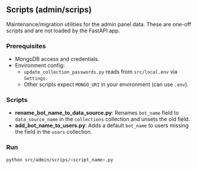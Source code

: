 ## Scripts (admin/scrips)

Maintenance/migration utilities for the admin panel data. These are one-off
scripts and are not loaded by the FastAPI app.

### Prerequisites
- MongoDB access and credentials.
- Environment config:
  - `update_collection_passwords.py` reads from `src/local.env` via `Settings`.
  - Other scripts expect `MONGO_URI` in your environment (can use `.env`).

### Scripts
- **rename_bot_name_to_data_source.py**: Renames `bot_name` field to
  `data_source_name` in the `collections` collection and unsets the old field.
- **add_bot_name_to_users.py**: Adds a default `bot_name` to users missing the
  field in the `users` collection.

### Run
```bash
python src/admin/scrips/<script_name>.py
```


